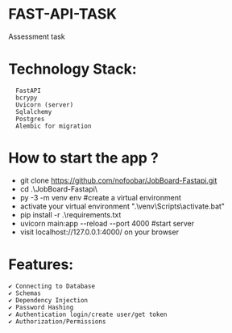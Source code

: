 # FAST-API-TASK
Assessment task


# Technology Stack:

	  FastAPI
	  bcrypy
	  Uvicorn (server)
	  Sqlalchemy
	  Postgres
	  Alembic for migration

# How to start the app ?
* git clone https://github.com/nofoobar/JobBoard-Fastapi.git
* cd .\JobBoard-Fastapi\
* py -3 -m venv env   #create a virtual environment
*  activate your virtual environment ".\venv\Scripts\activate.bat"
* pip install -r .\requirements.txt
* uvicorn main:app --reload --port 4000    #start server
* visit  localhost://127.0.0.1:4000/ on your browser

# Features:
	✔️ Connecting to Database
	✔️ Schemas
	✔️ Dependency Injection
	✔️ Password Hashing
	✔️ Authentication login/create user/get token
	✔️ Authorization/Permissions
